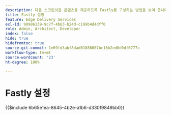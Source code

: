 ```yaml
---
description: 다음 스크린샷은 콘텐츠를 제공하도록 Fastly를 구성하는 방법을 보여 줍니다. 필수 설정은 빨간색 원으로 표시됩니다.
title: Fastly 설정
feature: Edge Delivery Services
exl-id: 90986139-9c7f-4b63-b24d-c199b4d4dff0
role: Admin, Architect, Developer
index: false
hide: true
hidefromtoc: true
source-git-commit: 1e69fd3abf8dad01886007bc16b2ed0d0df0777c
workflow-type: tm+mt
source-wordcount: '23'
ht-degree: 100%

---
```


# Fastly 설정

{{$include 6b65e1ea-8645-4b2e-a1b6-d330f9849bb0}}

